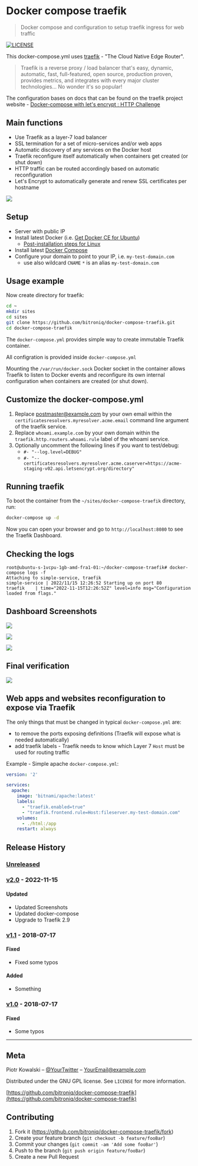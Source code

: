 # Docker compose traefik
> Docker compose and configuration to setup traefik ingress for web traffic

[![LICENSE][license-image]][license-url]

This docker-compose.yml uses [traefik](https://traefik.io/) - "The Cloud Native Edge Router".

> Traefik is a reverse proxy / load balancer that's easy, dynamic, automatic, fast, full-featured, open source, production proven, provides metrics, and integrates with every major cluster technologies... No wonder it's so popular!

The configuration bases on docs that can be found on the traefik project website - [Docker-compose with let's encrypt : HTTP Challenge](https://doc.traefik.io/traefik/user-guides/docker-compose/acme-http/)

## Main functions
* Use Traefik as a layer-7 load balancer
* SSL termination for a set of micro-services and/or web apps
* Automatic discovery of any services on the Docker host
* Traefik reconfigure itself automatically when containers get created (or shut down)
* HTTP traffic can be routed accordingly based on automatic reconfiguration
* Let's Encrypt to automatically generate and renew SSL certificates per hostname

![](traefik-dashboard.png)

## Setup

* Server with public IP
* Install latest Docker (i.e. [Get Docker CE for Ubuntu](https://docs.docker.com/install/linux/docker-ce/ubuntu/))
  - [Post-installation steps for Linux](https://docs.docker.com/install/linux/linux-postinstall/)
* Install latest [Docker Compose](https://docs.docker.com/compose/install/#install-compose)
* Configure your domain to point to your IP, i.e. `my-test-domain.com`
  - use also wildcard `CNAME` `*` is an alias `my-test-domain.com`

## Usage example

Now create directory for traefik:
```sh
cd ~
mkdir sites
cd sites
git clone https://github.com/bitroniq/docker-compose-traefik.git
cd docker-compose-traefik
```

The `docker-compose.yml` provides simple way to create immutable Traefik container.

All configration is provided inside `docker-compose.yml`

Mounting the `/var/run/docker.sock` Docker socket in the container allows Traefik to listen to Docker events and reconfigure its own internal configuration when containers are created (or shut down).

## Customize the docker-compose.yml

1. Replace postmaster@example.com by your own email within the `certificatesresolvers.myresolver.acme.email` command line argument of the traefik service.
2. Replace `whoami.example.com` by your own domain within the `traefik.http.routers.whoami.rule` label of the whoami service.
3. Optionally uncomment the following lines if you want to test/debug:
   - `#- "--log.level=DEBUG"`
   - `#- "--certificatesresolvers.myresolver.acme.caserver=https://acme-staging-v02.api.letsencrypt.org/directory"`

## Running traefik

To boot the container from the `~/sites/docker-compose-traefik` directory, run:
```sh
docker-compose up -d
```
Now you can open your browser and go to `http://localhost:8080` to see the Traefik Dashboard.


## Checking the logs

```
root@ubuntu-s-1vcpu-1gb-amd-fra1-01:~/docker-compose-traefik# docker-compose logs -f
Attaching to simple-service, traefik
simple-service | 2022/11/15 12:26:52 Starting up on port 80
traefik    | time="2022-11-15T12:26:52Z" level=info msg="Configuration loaded from flags."
```

## Dashboard Screenshots


![](traefik-dashboard.png)

![](traefik-dashboard-2.png)

![](traefik-dashboard-3.png)

## Final verification

![](traefik-whoami.png)

## Web apps and websites reconfiguration to expose via Traefik

The only things that must be changed in typical `docker-compose.yml` are:
* to remove the ports exposing definitions (Traefik will expose what is needed automatically)
* add traefik labels - Traefik needs to know which Layer 7 `Host` must be used for routing traffic

Example - Simple apache `docker-compose.yml`:

```yml
version: '2'

services:
  apache:
    image: 'bitnami/apache:latest'
    labels:
      - "traefik.enabled=true"
      - "traefik.frontend.rule=Host:fileserver.my-test-domain.com"
    volumes:
      - ./html:/app
    restart: always
```

## Release History

### [Unreleased]

### [v2.0] - 2022-11-15
#### Updated
- Updated Screenshots
- Updated docker-compose
- Upgrade to Traefik 2.9

### [v1.1] - 2018-07-17
#### Fixed
- Fixed some typos

#### Added
- Something

### [v1.0] - 2018-07-17
#### Fixed
- Some typos

[Unreleased]: https://github.com/bitroniq/docker-compose-traefik/compare/v2.0...HEAD
[v2.0]: https://github.com/bitroniq/docker-compose-traefik/compare/v1.1...v2.0
[v1.1]: https://github.com/bitroniq/docker-compose-traefik/compare/v1.0...v1.1
[v1.0]: https://github.com/bitroniq/docker-compose-traefik/compare/ff494e6...v1.0

---

## Meta

Piotr Kowalski – [@YourTwitter](https://twitter.com/YourLoign) – YourEmail@example.com

Distributed under the GNU GPL license. See ``LICENSE`` for more information.

[https://github.com/bitroniq/docker-compose-traefik](https://github.com/bitroniq/docker-compose-traefik)

## Contributing

1. Fork it (<https://github.com/bitroniq/docker-compose-traefik/fork>)
2. Create your feature branch (`git checkout -b feature/fooBar`)
3. Commit your changes (`git commit -am 'Add some fooBar'`)
4. Push to the branch (`git push origin feature/fooBar`)
5. Create a new Pull Request

<!-- Markdown link & img dfn's -->
[license-image]: https://img.shields.io/badge/license-GPL-brightgreen.svg
[license-url]: https://raw.githubusercontent.com/bitroniq/docker-compose-traefik/master/LICENSE
[wiki]: https://github.com/bitroniq/docker-compose-traefik/wiki

